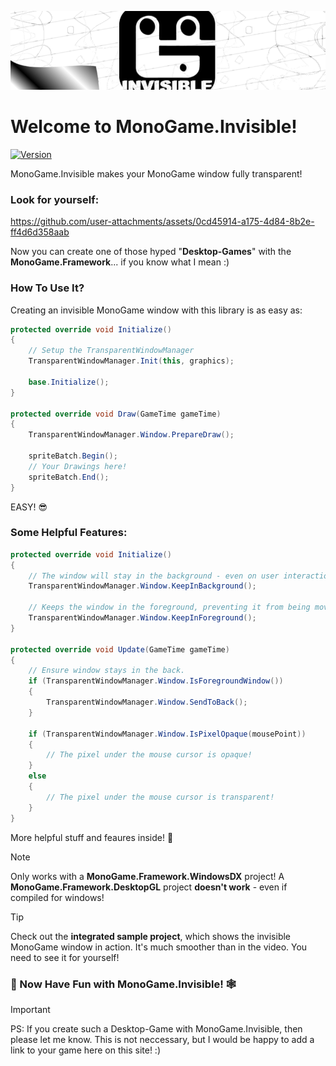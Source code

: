 ![Banner](https://raw.githubusercontent.com/BlizzCrafter/MonoGame.Invisible/refs/heads/master/Logos/Banner.png)

# Welcome to MonoGame.Invisible!
[![Version](https://img.shields.io/nuget/v/MonoGame.Invisible?style=for-the-badge&logo=NuGet&logoColor=0289CC&logoSize=auto&label=MonoGame.Invisible&labelColor=262626&color=707070)](https://www.nuget.org/packages/MonoGame.Invisible)

MonoGame.Invisible makes your MonoGame window fully transparent!

### Look for yourself:

https://github.com/user-attachments/assets/0cd45914-a175-4d84-8b2e-ff4d6d358aab

Now you can create one of those hyped "**Desktop-Games**" with the **MonoGame.Framework**... if you know what I mean :)

### How To Use It?

Creating an invisible MonoGame window with this library is as easy as:

```c#
protected override void Initialize()
{
    // Setup the TransparentWindowManager
    TransparentWindowManager.Init(this, graphics);

    base.Initialize();
}

protected override void Draw(GameTime gameTime)
{
    TransparentWindowManager.Window.PrepareDraw();

    spriteBatch.Begin();
    // Your Drawings here!
    spriteBatch.End();
}
```

EASY! 😎

### Some Helpful Features:
```c#
protected override void Initialize()
{
    // The window will stay in the background - even on user interaction.
    TransparentWindowManager.Window.KeepInBackground();

    // Keeps the window in the foreground, preventing it from being moved to the back.
    TransparentWindowManager.Window.KeepInForeground();
}

protected override void Update(GameTime gameTime)
{
    // Ensure window stays in the back.
    if (TransparentWindowManager.Window.IsForegroundWindow())
    {
        TransparentWindowManager.Window.SendToBack();
    }

    if (TransparentWindowManager.Window.IsPixelOpaque(mousePoint))
    {
        // The pixel under the mouse cursor is opaque!
    }
    else
    {
        // The pixel under the mouse cursor is transparent!
    }
}
```

More helpful stuff and feaures inside! 🔎

> [!NOTE]
> Only works with a **MonoGame.Framework.WindowsDX** project!
> A **MonoGame.Framework.DesktopGL** project **doesn't work** - even if compiled for windows!

> [!TIP]
> Check out the **integrated sample project**, which shows the invisible MonoGame window in action.
> It's much smoother than in the video. You need to see it for yourself!

### 💖 Now Have Fun with MonoGame.Invisible! 🕸️

> [!IMPORTANT] 
> PS: If you create such a Desktop-Game with MonoGame.Invisible, then please let me know. This is not neccessary, but I would be happy to add a link to your game here on this site! :)

